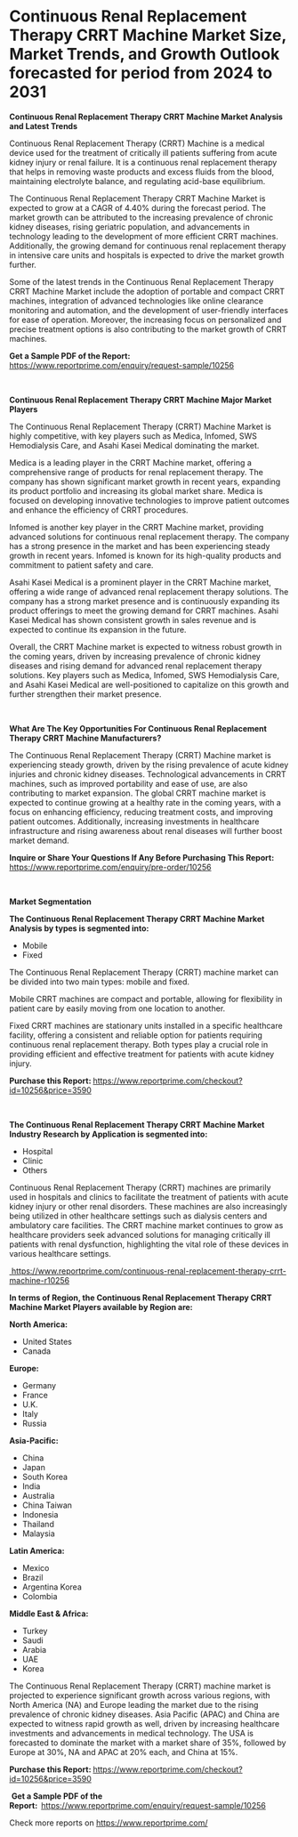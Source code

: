 <p><h1>Continuous Renal Replacement Therapy CRRT Machine Market Size, Market Trends, and Growth Outlook forecasted for period from 2024 to 2031</h1></p><p><strong>Continuous Renal Replacement Therapy CRRT Machine Market Analysis and Latest Trends</strong></p>
<p><p>Continuous Renal Replacement Therapy (CRRT) Machine is a medical device used for the treatment of critically ill patients suffering from acute kidney injury or renal failure. It is a continuous renal replacement therapy that helps in removing waste products and excess fluids from the blood, maintaining electrolyte balance, and regulating acid-base equilibrium.</p><p>The Continuous Renal Replacement Therapy CRRT Machine Market is expected to grow at a CAGR of 4.40% during the forecast period. The market growth can be attributed to the increasing prevalence of chronic kidney diseases, rising geriatric population, and advancements in technology leading to the development of more efficient CRRT machines. Additionally, the growing demand for continuous renal replacement therapy in intensive care units and hospitals is expected to drive the market growth further.</p><p>Some of the latest trends in the Continuous Renal Replacement Therapy CRRT Machine Market include the adoption of portable and compact CRRT machines, integration of advanced technologies like online clearance monitoring and automation, and the development of user-friendly interfaces for ease of operation. Moreover, the increasing focus on personalized and precise treatment options is also contributing to the market growth of CRRT machines.</p></p>
<p><strong>Get a Sample PDF of the Report:&nbsp;</strong> <a href="https://www.reportprime.com/enquiry/request-sample/10256">https://www.reportprime.com/enquiry/request-sample/10256</a></p>
<p>&nbsp;</p>
<p><strong>Continuous Renal Replacement Therapy CRRT Machine Major Market Players</strong></p>
<p><p>The Continuous Renal Replacement Therapy (CRRT) Machine Market is highly competitive, with key players such as Medica, Infomed, SWS Hemodialysis Care, and Asahi Kasei Medical dominating the market. </p><p>Medica is a leading player in the CRRT Machine market, offering a comprehensive range of products for renal replacement therapy. The company has shown significant market growth in recent years, expanding its product portfolio and increasing its global market share. Medica is focused on developing innovative technologies to improve patient outcomes and enhance the efficiency of CRRT procedures. </p><p>Infomed is another key player in the CRRT Machine market, providing advanced solutions for continuous renal replacement therapy. The company has a strong presence in the market and has been experiencing steady growth in recent years. Infomed is known for its high-quality products and commitment to patient safety and care.</p><p>Asahi Kasei Medical is a prominent player in the CRRT Machine market, offering a wide range of advanced renal replacement therapy solutions. The company has a strong market presence and is continuously expanding its product offerings to meet the growing demand for CRRT machines. Asahi Kasei Medical has shown consistent growth in sales revenue and is expected to continue its expansion in the future.</p><p>Overall, the CRRT Machine market is expected to witness robust growth in the coming years, driven by increasing prevalence of chronic kidney diseases and rising demand for advanced renal replacement therapy solutions. Key players such as Medica, Infomed, SWS Hemodialysis Care, and Asahi Kasei Medical are well-positioned to capitalize on this growth and further strengthen their market presence.</p></p>
<p>&nbsp;</p>
<p><strong>What Are The Key Opportunities For Continuous Renal Replacement Therapy CRRT Machine Manufacturers?</strong></p>
<p><p>The Continuous Renal Replacement Therapy (CRRT) Machine market is experiencing steady growth, driven by the rising prevalence of acute kidney injuries and chronic kidney diseases. Technological advancements in CRRT machines, such as improved portability and ease of use, are also contributing to market expansion. The global CRRT machine market is expected to continue growing at a healthy rate in the coming years, with a focus on enhancing efficiency, reducing treatment costs, and improving patient outcomes. Additionally, increasing investments in healthcare infrastructure and rising awareness about renal diseases will further boost market demand.</p></p>
<p><strong>Inquire or Share Your Questions If Any Before Purchasing This Report:</strong> <a href="https://www.reportprime.com/enquiry/pre-order/10256">https://www.reportprime.com/enquiry/pre-order/10256</a></p>
<p>&nbsp;</p>
<p><strong>Market Segmentation</strong></p>
<p><strong>The Continuous Renal Replacement Therapy CRRT Machine Market Analysis by types is segmented into:</strong></p>
<p><ul><li>Mobile</li><li>Fixed</li></ul></p>
<p><p>The Continuous Renal Replacement Therapy (CRRT) machine market can be divided into two main types: mobile and fixed. </p><p>Mobile CRRT machines are compact and portable, allowing for flexibility in patient care by easily moving from one location to another. </p><p>Fixed CRRT machines are stationary units installed in a specific healthcare facility, offering a consistent and reliable option for patients requiring continuous renal replacement therapy. Both types play a crucial role in providing efficient and effective treatment for patients with acute kidney injury.</p></p>
<p><strong>Purchase this Report:&nbsp;</strong><a href="https://www.reportprime.com/checkout?id=10256&price=3590">https://www.reportprime.com/checkout?id=10256&price=3590</a></p>
<p>&nbsp;</p>
<p><strong>The Continuous Renal Replacement Therapy CRRT Machine Market Industry Research by Application is segmented into:</strong></p>
<p><ul><li>Hospital</li><li>Clinic</li><li>Others</li></ul></p>
<p><p>Continuous Renal Replacement Therapy (CRRT) machines are primarily used in hospitals and clinics to facilitate the treatment of patients with acute kidney injury or other renal disorders. These machines are also increasingly being utilized in other healthcare settings such as dialysis centers and ambulatory care facilities. The CRRT machine market continues to grow as healthcare providers seek advanced solutions for managing critically ill patients with renal dysfunction, highlighting the vital role of these devices in various healthcare settings.</p></p>
<p><a href="https://www.reportprime.com/continuous-renal-replacement-therapy-crrt-machine-r10256">&nbsp;https://www.reportprime.com/continuous-renal-replacement-therapy-crrt-machine-r10256</a></p>
<p><strong>In terms of Region, the Continuous Renal Replacement Therapy CRRT Machine Market Players available by Region are:</strong></p>
<p>
    <p> <strong> North America: </strong>
        <ul>
            <li>United States</li>
            <li>Canada</li>
        </ul>
        </p> 
    <p> <strong> Europe: </strong>
        <ul>
            <li>Germany</li>
            <li>France</li>
            <li>U.K.</li>
            <li>Italy</li>
            <li>Russia</li>
        </ul>
        </p> 
    <p> <strong> Asia-Pacific: </strong>
        <ul>
            <li>China</li>
            <li>Japan</li>
            <li>South Korea</li>
            <li>India</li>
            <li>Australia</li>
            <li>China Taiwan</li>
            <li>Indonesia</li>
            <li>Thailand</li>
            <li>Malaysia</li>
        </ul>
        </p> 
    <p> <strong> Latin America: </strong>
        <ul>
            <li>Mexico</li>
            <li>Brazil</li>
            <li>Argentina Korea</li>
            <li>Colombia</li>
        </ul>
        </p> 
    <p> <strong> Middle East & Africa: </strong>
        <ul>
            <li>Turkey</li>
            <li>Saudi</li>
            <li>Arabia</li>
            <li>UAE</li>
            <li>Korea</li>
        </ul>
    </p>
    </p>
<p><p>The Continuous Renal Replacement Therapy (CRRT) machine market is projected to experience significant growth across various regions, with North America (NA) and Europe leading the market due to the rising prevalence of chronic kidney diseases. Asia Pacific (APAC) and China are expected to witness rapid growth as well, driven by increasing healthcare investments and advancements in medical technology. The USA is forecasted to dominate the market with a market share of 35%, followed by Europe at 30%, NA and APAC at 20% each, and China at 15%.</p></p>
<p><strong>Purchase this Report: </strong><a href="https://www.reportprime.com/checkout?id=10256&price=3590">https://www.reportprime.com/checkout?id=10256&price=3590</a></p>
<p>&nbsp;<strong>Get a Sample PDF of the Report:&nbsp;&nbsp;</strong><a href="https://www.reportprime.com/enquiry/request-sample/10256">https://www.reportprime.com/enquiry/request-sample/10256</a></p>
<p><strong></strong></p>
<p>Check more reports on <a href="https://www.reportprime.com/">https://www.reportprime.com/</a></p>